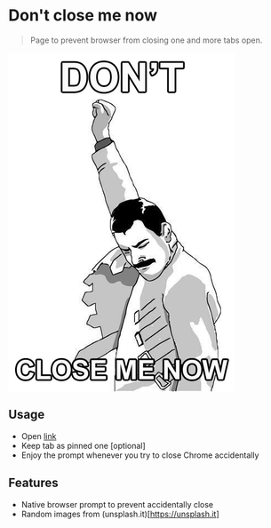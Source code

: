 # Don't close me now

> Page to prevent browser from closing one and more tabs open.

<img src="./assets/images/dont-close-me-now.png" width="407" height="610" style="display:block">

## Usage

- Open [link](http://rendfall.github.io/dont-close-me-now)
- Keep tab as pinned one [optional]
- Enjoy the prompt whenever you try to close Chrome accidentally

## Features

- Native browser prompt to prevent accidentally close
- Random images from (unsplash.it)[https://unsplash.it]
